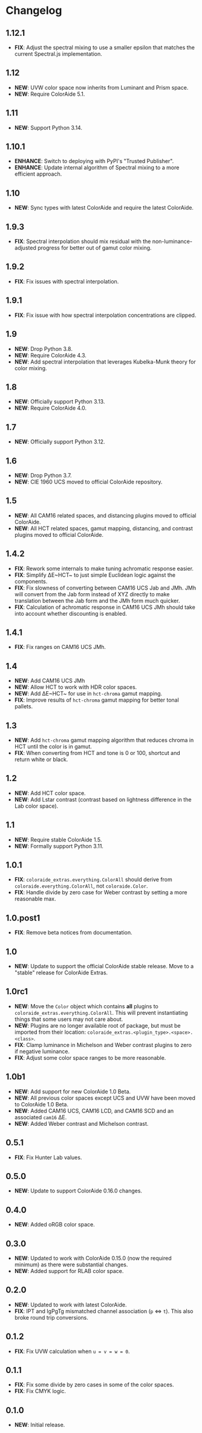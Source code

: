 # Changelog

## 1.12.1

-   **FIX**: Adjust the spectral mixing to use a smaller epsilon that matches the current Spectral.js implementation.

## 1.12

-   **NEW**: UVW color space now inherits from Luminant and Prism space.
-   **NEW**: Require ColorAide 5.1.

## 1.11

-   **NEW**: Support Python 3.14.

## 1.10.1

-   **ENHANCE**: Switch to deploying with PyPI's "Trusted Publisher".
-   **ENHANCE**: Update internal algorithm of Spectral mixing to a more efficient approach.

## 1.10

-   **NEW**: Sync types with latest ColorAide and require the latest ColorAide.

## 1.9.3

-   **FIX**: Spectral interpolation should mix residual with the non-luminance-adjusted progress for better out of gamut
    color mixing.

## 1.9.2

-   **FIX**: Fix issues with spectral interpolation.

## 1.9.1

-   **FIX**: Fix issue with how spectral interpolation concentrations are clipped.

## 1.9

-   **NEW**: Drop Python 3.8.
-   **NEW**: Require ColorAide 4.3.
-   **NEW**: Add spectral interpolation that leverages Kubelka-Munk theory for color mixing.

## 1.8

-   **NEW**: Officially support Python 3.13.
-   **NEW**: Require ColorAide 4.0.

## 1.7

-   **NEW**: Officially support Python 3.12.

## 1.6

-   **NEW**: Drop Python 3.7.
-   **NEW**: CIE 1960 UCS moved to official ColorAide repository.

## 1.5

-   **NEW**: All CAM16 related spaces, and distancing plugins moved to official ColorAide.
-   **NEW**: All HCT related spaces, gamut mapping, distancing, and contrast plugins moved to official ColorAide.

## 1.4.2

-   **FIX**: Rework some internals to make tuning achromatic response easier.
-   **FIX**: Simplify ∆E~HCT~ to just simple Euclidean logic against the components.
-   **FIX**: Fix slowness of converting between CAM16 UCS Jab and JMh. JMh will convert from the Jab form instead of XYZ
    directly to make translation between the Jab form and the JMh form much quicker.
-   **FIX**: Calculation of achromatic response in CAM16 UCS JMh should take into account whether discounting is
    enabled.

## 1.4.1

-   **FIX**: Fix ranges on CAM16 UCS JMh.

## 1.4

-   **NEW**: Add CAM16 UCS JMh
-   **NEW**: Allow HCT to work with HDR color spaces.
-   **NEW**: Add ∆E~HCT~ for use in `hct-chroma` gamut mapping.
-   **FIX**: Improve results of `hct-chroma` gamut mapping for better tonal pallets.

## 1.3

-   **NEW**: Add `hct-chroma` gamut mapping algorithm that reduces chroma in HCT until the color is in gamut.
-   **FIX**: When converting from HCT and tone is 0 or 100, shortcut and return white or black.

## 1.2

-   **NEW**: Add HCT color space.
-   **NEW**: Add Lstar contrast (contrast based on lightness difference in the Lab color space).

## 1.1

-   **NEW**: Require stable ColorAide 1.5.
-   **NEW**: Formally support Python 3.11.

## 1.0.1

-   **FIX**: `coloraide_extras.everything.ColorAll` should derive from `coloraide.everything.ColorAll`, not
    `coloraide.Color`.
-   **FIX**: Handle divide by zero case for Weber contrast by setting a more reasonable max.

## 1.0.post1

-   **FIX**: Remove beta notices from documentation.

## 1.0

-   **NEW**: Update to support the official ColorAide stable release. Move to a "stable" release for ColorAide Extras.

## 1.0rc1

-   **NEW**: Move the `Color` object which contains **all** plugins to `coloraide_extras.everything.ColorAll`. This will
    prevent instantiating things that some users may not care about.
-   **NEW**: Plugins are no longer available root of package, but must be imported from their location:
    `coloraide_extras.<plugin_type>.<space>.<class>`.
-   **FIX**: Clamp luminance in Michelson and Weber contrast plugins to zero if negative luminance.
-   **FIX**: Adjust some color space ranges to be more reasonable.

## 1.0b1

-   **NEW**: Add support for new ColorAide 1.0 Beta.
-   **NEW**: All previous color spaces except UCS and UVW have been moved to ColorAide 1.0 Beta.
-   **NEW**: Added CAM16 UCS, CAM16 LCD, and CAM16 SCD and an associated `cam16` ∆E.
-   **NEW**: Added Weber contrast and Michelson contrast.

## 0.5.1

-   **FIX**: Fix Hunter Lab values.

## 0.5.0

-   **NEW**: Update to support ColorAide 0.16.0 changes.

## 0.4.0

-   **NEW**: Added oRGB color space.

## 0.3.0

-   **NEW**: Updated to work with ColorAide 0.15.0 (now the required minimum) as there were substantial changes.
-   **NEW**: Added support for RLAB color space.

## 0.2.0

-   **NEW**: Updated to work with latest ColorAide.
-   **FIX**: IPT and IgPgTg mismatched channel association (`p` <=> `t`). This also broke round trip conversions.

## 0.1.2

-   **FIX**: Fix UVW calculation when `u = v = w = 0`.

## 0.1.1

-   **FIX**: Fix some divide by zero cases in some of the color spaces.
-   **FIX**: Fix CMYK logic.

## 0.1.0

-   **NEW**: Initial release.

